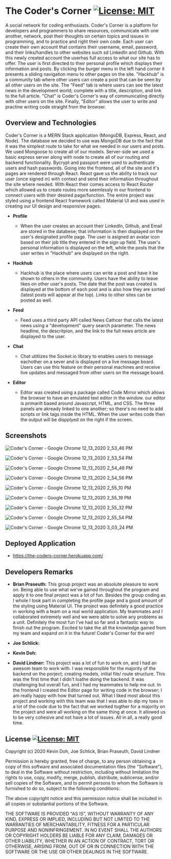 # The Coder's Corner [![License: MIT](https://img.shields.io/badge/License-MIT-yellow.svg)](https://opensource.org/licenses/MIT)

A social network for coding enthusiasts. Coder's Corner is a platform for developers and programmers to share resources, communicate with one another, network, post their thoughts on certain topics and issues in programming, and to practice and right their own code. Each user can create their own account that contains their username, email, password, and their links/handles to other websites such sd LinkedIn and Github. With this newly created account the userhas full access to what our site has to offer. The user is first directed to their personal profile which displays their information and posts. By clicking the burger menu in the left hand corner it presents a sliding navigation menu to other pages on the site. "Hackhub" is a community tab where other users can create a post that can be seen by all other users on the site. The "Feed" tab is where users can see the latest news in the development world; complete with a title, description, and link to the full article. "Chat" is Coder's Corner's way of communicating directly with other users on the site. Finally, "Editor" allows the user to write and practine writing code straight from the browser.

## Overview and Technologies

Coder's Corner is a MERN Stack application (MongoDB, Express, React, and Node). The database we decided to use was MongoDB due to the fact that it was the simplest route to take for what we needed in our users and posts. We used Mongoose to create all of our models. Server-side we used a basic express server along with node to create all of our routing and backend functionality. Bycrypt and passport were used to authenticate users and hash passwords. Going into the frontend, all of the site and it's pages are rendered through React. React gave us the ability to track our user (once signed in) with context and send their information throughout the site where needed. With React their comes access to React Router which allowed us to create routes more seemlessly in our frontend to connect users with their desired page/function. The entire project was styled using a frontend React framework called Material UI and was used in creating our UI design and responsive pages.

* **Profile**
  * When the user creates an account their LinkedIn, Github, and Email are stored in the databese; that information is then displayed on the user's designated profile page.
    The user is asigned an avatar icon based on their job title they entered in the sign up field. The user's personal information is displayed on the left, while the posts       that the user writes in "Hackhub" are displayed on the right.
  
* **Hackhub**
  * Hackhub is the place where users can write a post and have it be shown to others in the community. Users have the ability to leave likes on other user's posts. The date       that the post was created is displayed at the bottom of each post and is also how they are sorted (latest posts will appear at the top). Links to other sites can be           posted as well. 
  
* **Feed**
  * Feed uses a third party API called News Cathcer that calls the latest news using a "development" query search parameter. The news headline, the descritpion, and the link     to the full news article are displayed to the user.
 
* **Chat**
  * Chat utitlizes the Socket.io library to enables users to message eachother on a sever and is displayed on a live message board. Users can use this feature on their           personal machines and receive live updates and messaged from other users on the message board.

* **Editor**
  * Editor was created using a package called Code Mirror which allows the browser to have an emulated text editor in the window. our editor is primarilt based around
    Javascript, HTML, and CSS. The three panels are akready linked to one another; so there's no need to add scripts or link tags inside the HTML. When the user writes
    code then the output will be dispplyed on the right if the screen.
    
## Screenshots

![Coder's Corner - Google Chrome 12_13_2020 2_53_46 PM](https://user-images.githubusercontent.com/65383133/102028015-d2ed8880-3d5c-11eb-8e51-01ec3807dd02.png)

![Coder's Corner - Google Chrome 12_13_2020 2_53_54 PM](https://user-images.githubusercontent.com/65383133/102028016-d4b74c00-3d5c-11eb-94de-473803962222.png)

![Coder's Corner - Google Chrome 12_13_2020 2_54_48 PM](https://user-images.githubusercontent.com/65383133/102028019-d719a600-3d5c-11eb-9be6-b37102c1359d.png)

![Coder's Corner - Google Chrome 12_13_2020 2_54_56 PM](https://user-images.githubusercontent.com/65383133/102028022-d97c0000-3d5c-11eb-8819-efa46172dabb.png)

![Coder's Corner - Google Chrome 12_13_2020 2_55_10 PM](https://user-images.githubusercontent.com/65383133/102028025-dc76f080-3d5c-11eb-930a-ed4242428dd9.png)

![Coder's Corner - Google Chrome 12_13_2020 2_55_19 PM](https://user-images.githubusercontent.com/65383133/102028027-e00a7780-3d5c-11eb-92de-b8578caef918.png)

![Coder's Corner - Google Chrome 12_13_2020 2_55_32 PM](https://user-images.githubusercontent.com/65383133/102028030-e1d43b00-3d5c-11eb-9271-adf86bc7e5e0.png)

![Coder's Corner - Google Chrome 12_13_2020 2_55_54 PM](https://user-images.githubusercontent.com/65383133/102028034-e7ca1c00-3d5c-11eb-94d1-1c1f88944055.png)

![Coder's Corner - Google Chrome 12_13_2020 3_03_24 PM](https://user-images.githubusercontent.com/65383133/102028036-eac50c80-3d5c-11eb-9787-3d4004025e05.png)
   
## Deployed Application

  * https://the-coders-corner.herokuapp.com/

## Developers Remarks

  * **Brian Praseuth:** This group project was an absolute pleasure to work on. Being able to use what we've gained throughout the program and apply it to one final project was a lot of fun. Besides the group coding as I whole I took part in completing the profile page and a good amount of the styling using Material UI. The project was definitely a good practice in working with a team on a real world application. My teammates and I collaborated extremely well and we were able to solve any problems as a unit. Definitely the most fun I've had so far and a fantastic way to finish out the program. Excited to take the all the knowledge gained from my team and expand on it in the future! Coder's Corner for the win!
  
  * **Joe Schlick:**
  
  * **Kevin Doh:**
  
  * **David Lindner:** This project was a lot of fun to work on, and I had an awesom team to work with. I was responsible for the majority of the backend on the porject;           creating models, initial file/ route structure. This was the first time that I didn't loathe doing the backend. It was challenging but overall fun, and I had my               teammates to help me out. In the frontend I created the Editor page for writing code in the browser; I am really happy with how that turned out. What I liked most about       this project and working with this team was that I was able to dip my toes in a lot of the code due to the fact that we worked togther for a majority on the project and       were all working on the same thing at once. It allowed us to be very cohesive and not have a lot of issues. All in all, a really good time.
  
## License [![License: MIT](https://img.shields.io/badge/License-MIT-yellow.svg)](https://opensource.org/licenses/MIT)

Copyright (c) 2020 Kevin Doh, Joe Schlick, Brian Praseuth, David Lindner

Permission is hereby granted, free of charge, to any person obtaining a copy
of this software and associated documentation files (the "Software"), to deal
in the Software without restriction, including without limitation the rights
to use, copy, modify, merge, publish, distribute, sublicense, and/or sell
copies of the Software, and to permit persons to whom the Software is
furnished to do so, subject to the following conditions:

The above copyright notice and this permission notice shall be included in all
copies or substantial portions of the Software.

THE SOFTWARE IS PROVIDED "AS IS", WITHOUT WARRANTY OF ANY KIND, EXPRESS OR
IMPLIED, INCLUDING BUT NOT LIMITED TO THE WARRANTIES OF MERCHANTABILITY,
FITNESS FOR A PARTICULAR PURPOSE AND NONINFRINGEMENT. IN NO EVENT SHALL THE
AUTHORS OR COPYRIGHT HOLDERS BE LIABLE FOR ANY CLAIM, DAMAGES OR OTHER
LIABILITY, WHETHER IN AN ACTION OF CONTRACT, TORT OR OTHERWISE, ARISING FROM,
OUT OF OR IN CONNECTION WITH THE SOFTWARE OR THE USE OR OTHER DEALINGS IN THE
SOFTWARE.
    
    

  
 
